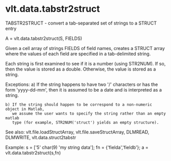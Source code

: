 # vlt.data.tabstr2struct

  TABSTR2STRUCT - convert a tab-separated set of strings to a STRUCT entry
 
  A = vlt.data.tabstr2struct(S, FIELDS)
 
  Given a cell array of strings FIELDS of field names, creates a STRUCT
  array where the values of each field are specified in a tab-delimited string.
 
  Each string is first examined to see if it is a number (using STR2NUM).
  If so, then the value is stored as a double. Otherwise, the value is
  stored as a string.
 
  Exceptions: 
    a) If the string happens to have two '/' characters or has the form 'yyyy-dd-mm', then it
       is assumed to be a date and is interpreted as a string.
  
    b) If the string should happen to be correspond to a non-numeric object in Matlab,
       we assume the user wants to specify the string rather than an empty matlab 
       type (for example, STR2NUM('struct') yields an empty structure).
 
  See also: vlt.file.loadStructArray, vlt.file.saveStructArray, DLMREAD, DLMWRITE, vlt.data.struct2tabstr
 
  Example:
    s = ['5' char(9) 'my string data'];
    fn = {'fielda','fieldb'};
    a = vlt.data.tabstr2struct(s,fn)
